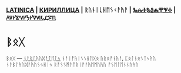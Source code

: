 ### [LATINICA](../Latn/Bog.md) | [КИРИЛЛИЦА](../Cyrl/Бог.md) | ᚱᚢᚾᛁᚳᚺᛖᛊᚲᚨᚤᚨ | [ⰃⰎⰀⰃⰑⰎⰉⰜⰀ](../Glag/Ⰱⱁⰳ.md) | [𐍓𐍠𐍔𐍮𐍝𐍔𐍟𐍔𐍠𐍜𐍡𐍚𐍐𐍴](../Perm/𐍑𐍞𐍒.md)

#  ᛒᛟᚷ

ᛒᛟᚷ — [ᚾᚨᛒᛚᚤᚢᛞᚨᛏᛖᛚᛃ](ᚾᚨᛒᛚᚤᚢᛞᚨᛏᛖᛚᛃ.md) ᚾᚨᛁᚡᚤᛁᛊᛊᚺᛖᚷᛟ ᚢᚱᛟᚡᚾᚤᚨ, ᛈᛟᛚᚾᛟᛊᛏᛃᚤᚢ ᚾᚨᛒᛚᚤᚢᛞᚨᚤᚢᛊᛃᚺᛁᛃ ᚱᚨᛊᛊᛗᚨᛏᚱᛁᚡᚨᚤᛖᛗᚢᚤᚢ ᚡᛊᛖᛚᛖᚾᚾᚢᚤᚢ

